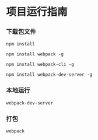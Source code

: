 # 项目运行指南

### 下载包文件

```shell
npm install

npm install webpack -g

npm install webpack-cli -g

npm install webpack-dev-server -g
```

### 本地运行

```shell
webpack-dev-server
```

### 打包

```shell
webpack
```
